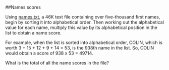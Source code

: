 ##Names scores

Using <a href="project/resources/p022_names.txt">names.txt</a>, a 46K text file containing over five-thousand first names, begin by sorting it into alphabetical order. Then working out the alphabetical value for each name, multiply this value by its alphabetical position in the list to obtain a name score.

For example, when the list is sorted into alphabetical order, COLIN, which is worth 3 + 15 + 12 + 9 + 14 = 53, is the 938th name in the list. So, COLIN would obtain a score of 938 x 53 = 49714.

What is the total of all the name scores in the file?
